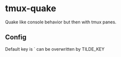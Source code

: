 # tmux-quake
Quake like console behavior but then with tmux panes. 

## Config
Default key is ` can be overwritten by TILDE_KEY
